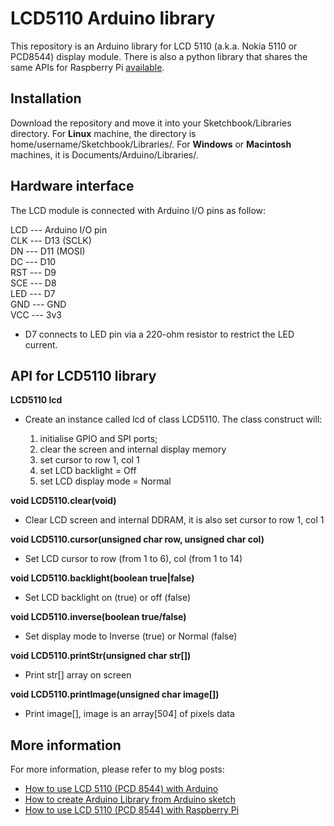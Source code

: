 # LCD5110 Arduino library
This repository is an Arduino library for LCD 5110 (a.k.a. Nokia 5110 or PCD8544) display module. There is also a python library that shares the same APIs for Raspberry Pi [available](https://github.com/e-tinkers/LCD-5110-Raspberry-Library).

## Installation

Download the repository and move it into your Sketchbook/Libraries directory. For **Linux** machine, the directory is home/username/Sketchbook/Libraries/. For **Windows** or **Macintosh** machines, it is Documents/Arduino/Libraries/.

## Hardware interface

The LCD module is connected with Arduino I/O pins as follow:

LCD --- Arduino I/O pin  
CLK --- D13 (SCLK)  
DN --- D11 (MOSI)  
DC --- D10  
RST --- D9  
SCE --- D8  
LED --- D7  
GND --- GND  
VCC --- 3v3

* D7 connects to LED pin via a 220-ohm resistor to restrict the LED current.

## API for LCD5110 library


**LCD5110 lcd**
- Create an instance called lcd of class LCD5110\. The class construct will:

    1. initialise GPIO and SPI ports;
    2. clear the screen and internal display memory
    3. set cursor to row 1, col 1
    4. set LCD backlight = Off
    5. set LCD display mode = Normal


**void LCD5110.clear(void)**
- Clear LCD screen and internal DDRAM, it is also set cursor to row 1, col 1


**void LCD5110.cursor(unsigned char row, unsigned char col)**
- Set LCD cursor to row (from 1 to 6), col (from 1 to 14)


**void LCD5110.backlight(boolean true|false)**
- Set LCD backlight on (true) or off (false)


**void LCD5110.inverse(boolean true/false)**
- Set display mode to Inverse (true) or Normal (false)


**void LCD5110.printStr(unsigned char str[])**
- Print str[] array on screen


**void LCD5110.printImage(unsigned char image[])**
- Print image[], image is an array[504] of pixels data

## More information

For more information, please refer to my blog posts:
- [How to use LCD 5110 (PCD 8544) with Arduino](https://www.e-tinkers.com/2017/11/how-to-use-lcd-5110-pcd-8544-with-arduino/)
- [How to create Arduino Library from Arduino sketch](https://www.e-tinkers.com/2017/12/how-to-create-arduino-library-from-arduino-sketch/)
- [How to use LCD 5110 (PCD 8544) with Raspberry Pi](https://www.e-tinkers.com/2017/11/how-to-use-lcd-5110-pcd-8544-with-raspberry-pi/)
